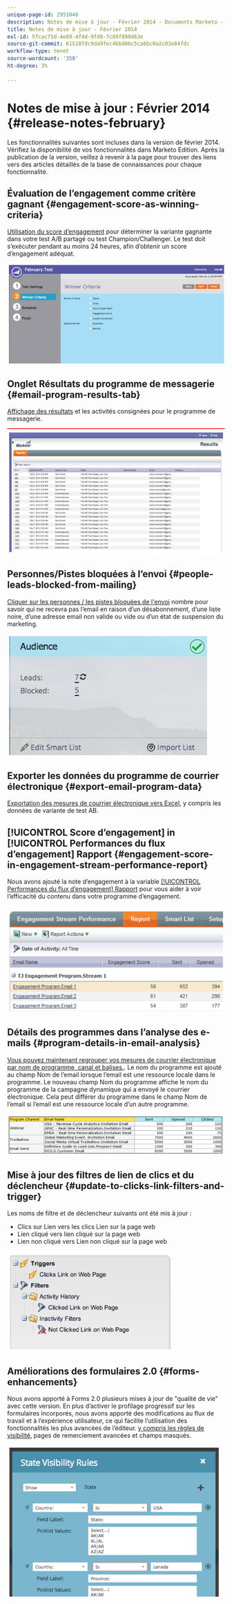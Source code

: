 ```yaml
---
unique-page-id: 2951048
description: Notes de mise à jour - Février 2014 - Documents Marketo - Documentation du produit
title: Notes de mise à jour - Février 2014
exl-id: 5fcac75d-4e09-4f4d-9fd0-7c89f890d63e
source-git-commit: 615107dc9da9fec4b6d06c5ca6bc0a2c03e84fdc
workflow-type: tm+mt
source-wordcount: '358'
ht-degree: 3%

---
```


# Notes de mise à jour : Février 2014 {#release-notes-february}

Les fonctionnalités suivantes sont incluses dans la version de février 2014. Vérifiez la disponibilité de vos fonctionnalités dans Marketo Edition. Après la publication de la version, veillez à revenir à la page pour trouver des liens vers des articles détaillés de la base de connaissances pour chaque fonctionnalité.

## Évaluation de l’engagement comme critère gagnant {#engagement-score-as-winning-criteria}

[Utilisation du score d’engagement](/help/marketo/product-docs/email-marketing/email-programs/email-program-actions/email-test-a-b-test/define-the-a-b-test-winner-criteria.md) pour déterminer la variante gagnante dans votre test A/B partagé ou test Champion/Challenger. Le test doit s’exécuter pendant au moins 24 heures, afin d’obtenir un score d’engagement adéquat.

![](assets/image2014-9-22-10-3a46-3a49.png)

## Onglet Résultats du programme de messagerie {#email-program-results-tab}

[Affichage des résultats](/help/marketo/product-docs/email-marketing/email-programs/email-program-data/view-email-program-results.md) et les activités consignées pour le programme de messagerie.

![](assets/image2014-9-22-10-3a47-3a19.png)

## Personnes/Pistes bloquées à l’envoi {#people-leads-blocked-from-mailing}

[Cliquer sur les personnes / les pistes bloquées de l&#39;envoi](/help/marketo/product-docs/email-marketing/email-programs/managing-people-in-email-programs/define-an-audience-with-a-smart-list.md) nombre pour savoir qui ne recevra pas l’email en raison d’un désabonnement, d’une liste noire, d’une adresse email non valide ou vide ou d’un état de suspension du marketing.

![](assets/image2014-9-22-10-3a47-3a42.png)

## Exporter les données du programme de courrier électronique {#export-email-program-data}

[Exportation des mesures de courrier électronique vers Excel](/help/marketo/product-docs/email-marketing/email-programs/email-program-data/export-email-program-dashboard-to-excel.md), y compris les données de variante de test AB.

## [!UICONTROL Score d’engagement] in [!UICONTROL Performances du flux d’engagement] Rapport {#engagement-score-in-engagement-stream-performance-report}

Nous avons ajouté la note d’engagement à la variable [[!UICONTROL Performances du flux d’engagement] Rapport](/help/marketo/product-docs/email-marketing/drip-nurturing/reports-and-notifications/engagement-stream-performance-report.md) pour vous aider à voir l’efficacité du contenu dans votre programme d’engagement.

![](assets/image2014-9-22-10-3a50-3a36.png)

## Détails des programmes dans l’analyse des e-mails {#program-details-in-email-analysis}

[Vous pouvez maintenant regrouper vos mesures de courrier électronique par nom de programme, canal et balises.](/help/marketo/product-docs/reporting/revenue-cycle-analytics/email-analysis/build-an-email-analysis-report-that-shows-program-information.md). Le nom du programme est ajouté au champ Nom de l’email lorsque l’email est une ressource locale dans le programme. Le nouveau champ Nom du programme affiche le nom du programme de la campagne dynamique qui a envoyé le courrier électronique. Cela peut différer du programme dans le champ Nom de l’email si l’email est une ressource locale d’un autre programme.

![](assets/image2014-9-22-10-3a50-3a57.png)

## Mise à jour des filtres de lien de clics et du déclencheur {#update-to-clicks-link-filters-and-trigger}

Les noms de filtre et de déclencheur suivants ont été mis à jour :

* Clics sur Lien vers les clics Lien sur la page web
* Lien cliqué vers lien cliqué sur la page web
* Lien non cliqué vers Lien non cliqué sur la page web

![](assets/image2014-9-22-10-3a51-3a31.png)

## Améliorations des formulaires 2.0 {#forms-enhancements}

Nous avons apporté à Forms 2.0 plusieurs mises à jour de &quot;qualité de vie&quot; avec cette version. En plus d’activer le profilage progressif sur les formulaires incorporés, nous avons apporté des modifications au flux de travail et à l’expérience utilisateur, ce qui facilite l’utilisation des fonctionnalités les plus avancées de l’éditeur. [y compris les règles de visibilité](/help/marketo/product-docs/demand-generation/forms/form-fields/dynamically-toggle-visibility-of-a-form-field.md), pages de remerciement avancées et champs masqués.

![](assets/image2014-9-22-10-3a51-3a54.png)
